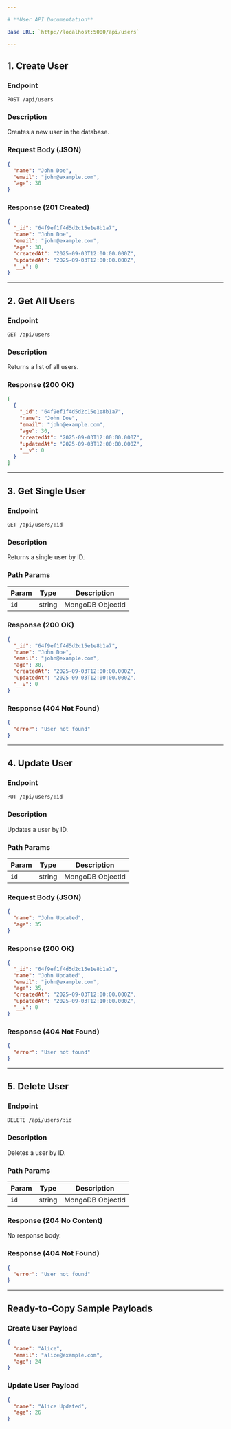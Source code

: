 ```yaml
---

# **User API Documentation**

Base URL: `http://localhost:5000/api/users`

---
```


## 1. **Create User**

### **Endpoint**

```
POST /api/users
```

### **Description**

Creates a new user in the database.

### **Request Body (JSON)**

```json
{
  "name": "John Doe",
  "email": "john@example.com",
  "age": 30
}
```

### **Response (201 Created)**

```json
{
  "_id": "64f9ef1f4d5d2c15e1e8b1a7",
  "name": "John Doe",
  "email": "john@example.com",
  "age": 30,
  "createdAt": "2025-09-03T12:00:00.000Z",
  "updatedAt": "2025-09-03T12:00:00.000Z",
  "__v": 0
}
```

---

## 2. **Get All Users**

### **Endpoint**

```
GET /api/users
```

### **Description**

Returns a list of all users.

### **Response (200 OK)**

```json
[
  {
    "_id": "64f9ef1f4d5d2c15e1e8b1a7",
    "name": "John Doe",
    "email": "john@example.com",
    "age": 30,
    "createdAt": "2025-09-03T12:00:00.000Z",
    "updatedAt": "2025-09-03T12:00:00.000Z",
    "__v": 0
  }
]
```

---

## 3. **Get Single User**

### **Endpoint**

```
GET /api/users/:id
```

### **Description**

Returns a single user by ID.

### **Path Params**

| Param | Type   | Description      |
| ----- | ------ | ---------------- |
| `id`  | string | MongoDB ObjectId |

### **Response (200 OK)**

```json
{
  "_id": "64f9ef1f4d5d2c15e1e8b1a7",
  "name": "John Doe",
  "email": "john@example.com",
  "age": 30,
  "createdAt": "2025-09-03T12:00:00.000Z",
  "updatedAt": "2025-09-03T12:00:00.000Z",
  "__v": 0
}
```

### **Response (404 Not Found)**

```json
{
  "error": "User not found"
}
```

---

## 4. **Update User**

### **Endpoint**

```
PUT /api/users/:id
```

### **Description**

Updates a user by ID.

### **Path Params**

| Param | Type   | Description      |
| ----- | ------ | ---------------- |
| `id`  | string | MongoDB ObjectId |

### **Request Body (JSON)**

```json
{
  "name": "John Updated",
  "age": 35
}
```

### **Response (200 OK)**

```json
{
  "_id": "64f9ef1f4d5d2c15e1e8b1a7",
  "name": "John Updated",
  "email": "john@example.com",
  "age": 35,
  "createdAt": "2025-09-03T12:00:00.000Z",
  "updatedAt": "2025-09-03T12:10:00.000Z",
  "__v": 0
}
```

### **Response (404 Not Found)**

```json
{
  "error": "User not found"
}
```

---

## 5. **Delete User**

### **Endpoint**

```
DELETE /api/users/:id
```

### **Description**

Deletes a user by ID.

### **Path Params**

| Param | Type   | Description      |
| ----- | ------ | ---------------- |
| `id`  | string | MongoDB ObjectId |

### **Response (204 No Content)**

No response body.

### **Response (404 Not Found)**

```json
{
  "error": "User not found"
}
```

---


##  Ready-to-Copy Sample Payloads

### Create User Payload

```json
{
  "name": "Alice",
  "email": "alice@example.com",
  "age": 24
}
```

### Update User Payload

```json
{
  "name": "Alice Updated",
  "age": 26
}
```

